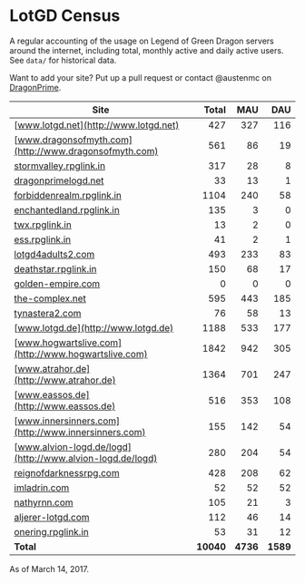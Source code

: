 # LotGD Census
A regular accounting of the usage on Legend of Green Dragon servers around the internet, including total, monthly active and daily active users. See `data/` for historical data.

Want to add your site? Put up a pull request or contact @austenmc on [DragonPrime](http://dragonprime.net).


Site | Total | MAU | DAU
--- | ---:| ---:| ---:
[www.lotgd.net](http://www.lotgd.net)|427|327|116
[www.dragonsofmyth.com](http://www.dragonsofmyth.com)|561|86|19
[stormvalley.rpglink.in](http://stormvalley.rpglink.in)|317|28|8
[dragonprimelogd.net](http://dragonprimelogd.net)|33|13|1
[forbiddenrealm.rpglink.in](http://forbiddenrealm.rpglink.in)|1104|240|58
[enchantedland.rpglink.in](http://enchantedland.rpglink.in)|135|3|0
[twx.rpglink.in](http://twx.rpglink.in)|13|2|0
[ess.rpglink.in](http://ess.rpglink.in)|41|2|1
[lotgd4adults2.com](http://lotgd4adults2.com)|493|233|83
[deathstar.rpglink.in](http://deathstar.rpglink.in)|150|68|17
[golden-empire.com](http://golden-empire.com)|0|0|0
[the-complex.net](http://the-complex.net)|595|443|185
[tynastera2.com](http://tynastera2.com)|76|58|13
[www.lotgd.de](http://www.lotgd.de)|1188|533|177
[www.hogwartslive.com](http://www.hogwartslive.com)|1842|942|305
[www.atrahor.de](http://www.atrahor.de)|1364|701|247
[www.eassos.de](http://www.eassos.de)|516|353|108
[www.innersinners.com](http://www.innersinners.com)|155|142|54
[www.alvion-logd.de/logd](http://www.alvion-logd.de/logd)|280|204|54
[reignofdarknessrpg.com](http://reignofdarknessrpg.com)|428|208|62
[imladrin.com](http://imladrin.com)|52|52|52
[nathyrnn.com](http://nathyrnn.com)|105|21|3
[aljerer-lotgd.com](http://aljerer-lotgd.com)|112|46|14
[onering.rpglink.in](http://onering.rpglink.in)|53|31|12
**Total**|**10040**|**4736**|**1589**

As of March 14, 2017.

